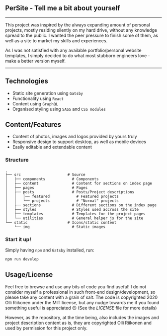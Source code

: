 ## PerSite - Tell me a bit about yourself

---
This project was inspired by the always expanding amount of personal projects, mostly residing silently on my hard drive, without any knowledge spread to the public. I wanted the peer pressure to finish some of them, as well as a site to market my skills and experiences. 

As I was not satisfied with any available portfolio/personal website templates, I simply decided to do what most stubborn engineers love - make a better version myself.

---

## Technologies
- Static site generation using `Gatsby`
- Functionality using `React`
- Content using `GraphQL`
- Organised styling using `SASS` and  `CSS modules`


## Content/Features
- Content of photos, images and logos provided by yours truly
- Responsive design to support desktop, as well as mobile devices
- Easily editable and extendable content


### Structure
```
.
├── src                     # Source
│   ├── components            # Components
│   ├── content               # Content for sections on index page
│   ├── pages                 # Pages
│   ├── posts                 # Posts/Project descriptions
│   │   │── featured            # Featured projects
│   │   └── projects            # "Normal" projects
│   ├── sections              # Different sections on the index page
│   ├── styles                # Styles used accross the site
│   ├── templates             # Templates for the project pages
│   └── utilities             # General helper js for the site
└── static                  # Icons/static content
    └── img                   # Static images
```

### Start it up!
Simply having `npm` and `Gatsby` installed, run:

```bash
npm run develop
```

## Usage/License
Feel free to browse and use any bits of code you find useful! I do not consider myself a professional in such front-end design/development, so please take any content with a grain of salt. The code is copyrighted 2020 Olli Riikonen under the MIT license, but any nudge towards me if you found something useful is appreciated 😉 (See the *LICENSE* file for more details)

However, as the repository, at the time being, also includes the images and project description content as is, they are copyrighted Olli Riikonen and used by permission for this project only.
